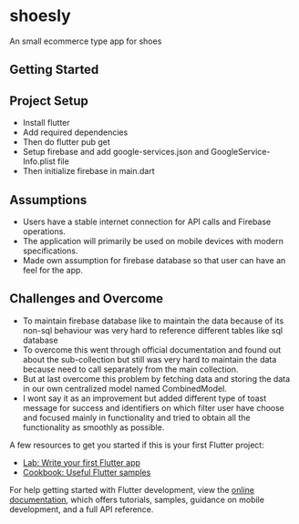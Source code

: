 # shoesly

An small ecommerce type app for shoes

## Getting Started

## Project Setup
- Install flutter
- Add required dependencies
- Then do flutter pub get 
- Setup firebase and add google-services.json and GoogleService-Info.plist file
- Then initialize firebase in main.dart

## Assumptions
- Users have a stable internet connection for API calls and Firebase operations.
- The application will primarily be used on mobile devices with modern specifications.
- Made own assumption for firebase database so that user can have an feel for the app.

## Challenges and Overcome
- To maintain firebase database like to maintain the data because of its non-sql behaviour was very hard to reference different tables like sql database
- To overcome this went through official documentation and found out about the sub-collection but still was very hard to maintain the data because need to call separately from the main collection.
- But at last overcome this problem by fetching data and storing the data in our own centralized model named CombinedModel.
- I wont say it as an improvement but added different type of toast message for success and identifiers on which filter user have choose and focused mainly in functionality and tried to obtain all the functionality as smoothly as possible.


A few resources to get you started if this is your first Flutter project:

- [Lab: Write your first Flutter app](https://docs.flutter.dev/get-started/codelab)
- [Cookbook: Useful Flutter samples](https://docs.flutter.dev/cookbook)

For help getting started with Flutter development, view the
[online documentation](https://docs.flutter.dev/), which offers tutorials,
samples, guidance on mobile development, and a full API reference.

